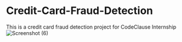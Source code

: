 # Credit-Card-Fraud-Detection
This is a credit card fraud detection project for CodeClause Internship
![Screenshot (6)](https://user-images.githubusercontent.com/94123091/229269255-266e2280-85b1-4cba-99ff-e704d32a6b05.png)

